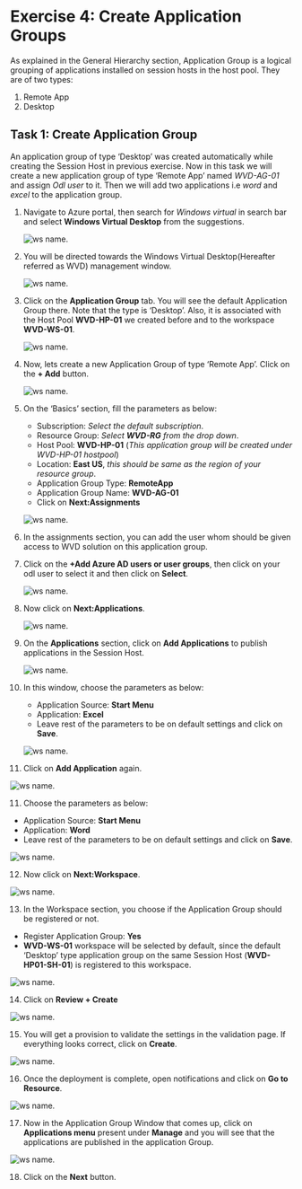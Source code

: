 # **Exercise 4: Create Application Groups** 

As explained in the General Hierarchy section, Application Group is a logical grouping of applications installed on session hosts in the host pool. They are of two types: 

1. Remote App 
2. Desktop 

## **Task 1: Create Application Group**

An application group of type ‘Desktop’ was created automatically while creating the Session Host in previous exercise. Now in this task we will create a new application group of type ‘Remote App’ named *WVD-AG-01* and assign *Odl user* to it. Then we will add two applications i.e *word* and *excel* to the application group.

1. Navigate to Azure portal, then search for *Windows virtual* in search bar and select **Windows Virtual Desktop** from the suggestions.

   ![ws name.](media/a109.png)


2. You will be directed towards the Windows Virtual Desktop(Hereafter referred as WVD) management window.  

   ![ws name.](media/64.png)


3. Click on the **Application Group** tab. You will see the default Application Group there. Note that the type is ‘Desktop’. Also, it is associated with the Host Pool **WVD-HP-01** we created before and to the workspace **WVD-WS-01**. 

   ![ws name.](media/23.png)


4. Now, lets create a new Application Group of type ‘Remote App’. Click on the **+ Add** button. 

   ![ws name.](media/a18.png)


5. On the ‘Basics’ section, fill the parameters as below: 

      - Subscription: *Select the default subscription*.
      - Resource Group: *Select **WVD-RG** from the drop down*.
      - Host Pool: **WVD-HP-01** (*This application group will be created under WVD-HP-01 hostpool*)
      - Location: **East US**, *this should be same as the region of your resource group*.
      - Application Group Type: **RemoteApp** 
      - Application Group Name: **WVD-AG-01**
      - Click on **Next:Assignments**

   ![ws name.](media/72.png)

6. In the assignments section, you can add the user whom should be given access to WVD solution on this application group. 

7. Click on the **+Add Azure AD users or user groups**, then click on your odl user to select it and then click on **Select**.

   ![ws name.](media/88.png)


7. Now click on **Next:Applications**. 

   ![ws name.](media/75.png)


8. On the **Applications** section, click on **Add Applications** to publish applications in the Session Host. 

   ![ws name.](media/76.png)


9. In this window, choose the parameters as below: 

   - Application Source: **Start Menu**    
   - Application: **Excel**
   - Leave rest of the parameters to be on default settings and click on **Save**.
   
   ![ws name.](media/a34.png)
 
10. Click on **Add Application** again. 

   ![ws name.](media/31.png)

11. Choose the parameters as below: 

   - Application Source: **Start Menu**    
   - Application: **Word**   
   - Leave rest of the parameters to be on default settings and click on **Save**.

   ![ws name.](media/77.png)

12. Now click on **Next:Workspace**. 

   ![ws name.](media/78.png)

13. In the Workspace section, you choose if the Application Group should be registered or not.  

   - Register Application Group: **Yes**
   - **WVD-WS-01** workspace will be selected by default, since the default ‘Desktop’ type application group on the same Session Host (**WVD-HP01-SH-01**) is registered to this workspace.

   ![ws name.](media/79.png)

14. Click on **Review + Create**

   ![ws name.](media/35.png)


15. You will get a provision to validate the settings in the validation page. If everything looks correct, click on **Create**. 

   ![ws name.](media/80.png)


16. Once the deployment is complete, open notifications and click on **Go to Resource**. 

   ![ws name.](media/81.png)


17. Now in the Application Group Window that comes up, click on **Applications menu** present under **Manage** and you will see that the applications are published in the application Group. 

   ![ws name.](media/82.png)

18. Click on the **Next** button.
